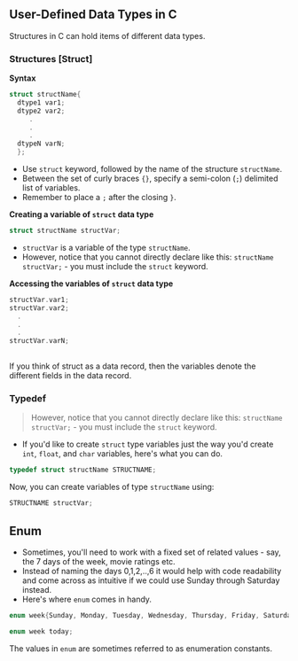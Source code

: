 ## User-Defined Data Types in C
Structures in C can hold items of different data types.

### Structures [Struct]
**Syntax**
```c
struct structName{
  dtype1 var1;
  dtype2 var2;
     .
     .
     .
  dtypeN varN;
  };

```
- Use `struct` keyword, followed by the name of the structure `structName`.
- Between the set of curly braces `{}`, specify a semi-colon (`;`) delimited list of variables.
- Remember to place a `;` after the closing `}`.

**Creating a variable of `struct` data type**
```c
struct structName structVar;
```
- `structVar` is a variable of the type `structName`.
- However, notice that you cannot directly declare like this: `structName structVar;` - you must include the `struct` keyword.

**Accessing the variables of `struct` data type**
```c
structVar.var1;
structVar.var2;
  .
  .
  .
structVar.varN;
 
```

If you think of struct as a data record, then the variables denote the different fields in the data record.

### Typedef

> However, notice that you cannot directly declare like this: `structName structVar;` - you must include the `struct` keyword.

- If you'd like to create `struct` type variables just the way you'd create `int`, `float`, and `char` variables, here's what you can do.

```c
typedef struct structName STRUCTNAME;
```

Now, you can create variables of type `structName` using:
```c
STRUCTNAME structVar;
```

## Enum
- Sometimes, you'll need to work with a fixed set of related values - say, the 7 days of the week, movie ratings etc.
- Instead of naming the days 0,1,2,..,6 it would help with code readability and come across as intuitive if we could use Sunday through Saturday instead.
- Here's where `enum` comes in handy.

```c
enum week{Sunday, Monday, Tuesday, Wednesday, Thursday, Friday, Saturday};

enum week today;
```
The values in `enum` are sometimes referred to as enumeration constants.

